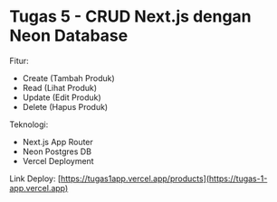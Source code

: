 # Tugas 5 - CRUD Next.js dengan Neon Database

Fitur:
- Create (Tambah Produk)
- Read (Lihat Produk)
- Update (Edit Produk)
- Delete (Hapus Produk)

Teknologi:
- Next.js App Router
- Neon Postgres DB
- Vercel Deployment

Link Deploy: [https://tugas1app.vercel.app/products](https://tugas-1-app.vercel.app)
